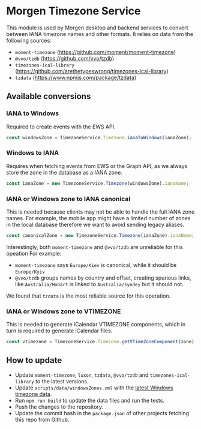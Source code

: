 # Morgen Timezone Service

This module is used by Morgen desktop and backend services to convert between IANA timezone names and other formats.
It relies on data from the following sources:
- `moment-timezone` (https://github.com/moment/moment-timezone)
- `@vvo/tzdb` (https://github.com/vvo/tzdb)
- `timezones-ical-library` (https://github.com/arethetypeswrong/timezones-ical-library)
- `tzdata` (https://www.npmjs.com/package/tzdata)

## Available conversions

### IANA to Windows
Required to create events with the EWS API.

```ts
const windowsZone = TimezoneService.Timezone.ianaToWindows(ianaZone);
```

### Windows to IANA
Requires when fetching events from EWS or the Graph API, as we always store the zone in the database as a IANA zone.

```ts
const ianaZone = new TimezoneService.Timezone(windowsZone).ianaName;
```

### IANA or Windows zone to IANA canonical
This is needed because clients may not be able to handle the full IANA zone names.
For example, the mobile app might have a limited number of zones in the local database
therefore we want to avoid sending legacy aliases.

```ts
const canonicalZone = new TimezoneService.Timezone(ianaZone).ianaName;
```

Interestingly, both `moment-timezone` and `@vvo/tzdb` are unreliable for this opeation
For example:
- `moment-timezone` says `Europe/Kiev` is canonical, while it should be `Europe/Kyiv`
- `@vvo/tzdb` groups names by country and offset, creating spurious links, like `Australia/Hobart` is linked to `Australia/syndey` but it should not.
  
We found that `tzdata` is the most reliable source for this operation.

### IANA or Windows zone to VTIMEZONE
This is needed to generate iCalendar VTIMEZONE components, which in turn is required to generate iCalendar files.

```ts
const vtimezone = TimezoneService.Timezone.getVTimeZoneComponent(zone);
```

## How to update

- Update `moment-timezone`, `luxon`, `tzdata`, `@vvo/tzdb` and `timezones-ical-library` to the latest versions.
- Update `scripts/data/windowsZones.xml` with the [latest Windows timezone data](https://github.com/unicode-org/cldr/blob/main/common/supplemental/windowsZones.xml).
- Run `npm run build` to update the data files and run the tests.
- Push the changes to the repository.
- Update the commit hash in the `package.json` of other projects fetching this repo from Github.




